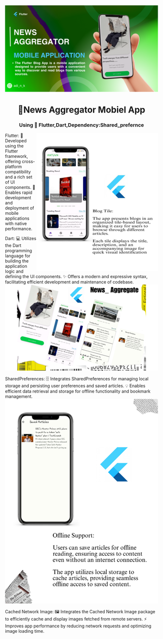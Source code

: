 ![logo](https://github.com/athi5622/News_aggregator/blob/main/x1.png)
<h1 align="center">📰News Aggregator Mobiel App</h1>
<h3 align="center">Using 🚀 Flutter,Dart,Dependency:Shared_prefernce</h3>
<img align="right" alt="" width="400"src="https://github.com/athi5622/News_aggregator/blob/main/photo_2024-02-09_17-15-31%20(2).jpg">

Flutter:
🚀 Developed using the Flutter framework, offering cross-platform compatibility and a rich set of UI components.
📱 Enables rapid development and deployment of mobile applications with native performance.

Dart:
💻 Utilizes the Dart programming language for building the application logic and defining the UI components.
✨ Offers a modern and expressive syntax, facilitating efficient development and maintenance of codebase.
![logo](https://github.com/athi5622/News_aggregator/blob/main/x2.png)




SharedPreferences:
🗄️ Integrates SharedPreferences for managing local storage and persisting user preferences and saved articles.
💡 Enables efficient data retrieval and storage for offline functionality and bookmark management.
![logo](https://github.com/athi5622/News_aggregator/blob/main/x6.png)


Cached Network Image:
🖼️ Integrates the Cached Network Image package to efficiently cache and display images fetched from remote servers.
⚡ Improves app performance by reducing network requests and optimizing image loading time.






